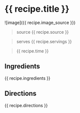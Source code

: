 # {{ recipe.title }}

![image]({{ recipe.image_source }})

> source {{ recipe.source }}

> serves {{ recipe.servings }}

> {{ recipe.time }}

## Ingredients

{{ recipe.ingredients }}

## Directions

{{ recipe.directions }}